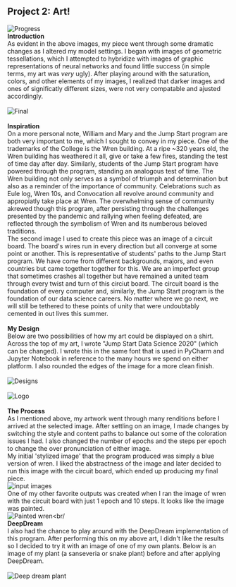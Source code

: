 ## Project 2: Art!
![Progress](https://aeraposo.github.io/Data-310-Public-Raposo/progress.jpg)
<br/>
**Introduction**
<br/>   As evident in the above images, my piece went through some dramatic changes as I altered my model settings. I began with images of geometric tessellations, which I attempted to hybridize with images of graphic representations of neural networks and found little success (in simple terms, my art was *very* ugly). After playing around with the saturation, colors, and other elements of my images, I realized that darker images and ones of significatly different sizes, were not very compatable and ajusted accordingly.<br/><br/>
![Final](https://aeraposo.github.io/Data-310-Public-Raposo/run_2.png)<br/><br/>
**Inspiration**
<br/>   On a more personal note, William and Mary and the Jump Start program are both very important to me, which I sought to convey in my piece. One of the trademarks of the College is the Wren building. At a ripe ~320 years old, the Wren building has weathered it all, give or take a few fires, standing the test of time day after day. Similarly, students of the Jump Start program have powered through the program, standing an analogous test of time. The Wren building not only serves as a symbol of triumph and determination but also as a reminder of the importance of community. Celebrations such as Eule log, Wren 10s, and Convocation all revolve around community and appropiatly take place at Wren. The overwhelming sense of community akrewed though this program, after persisting through the challenges presented by the pandemic and rallying when feeling defeated, are reflected through the symbolism of Wren and its numberous beloved traditions.<br/>
    The second image I used to create this piece was an image of a circuit board. The board's wires run in every direction but all converge at some point or another. This is representative of students' paths to the Jump Start program. We have come from different backgrounds, majors, and even countries but came together together for this. We are an imperfect group that sometimes crashes all together but have remained a united team through every twist and turn of this circiut board. The circuit board is the foundation of every computer and, similarly, the Jump Start program is the foundation of our data science careers. No matter where we go next, we will still be tethered to these points of unity that were undoubtably cemented in out lives this summer.<br/><br/>
**My Design**
<br/>   Below are two possibilities of how my art could be displayed on a shirt. Across the top of my art, I wrote "Jump Start Data Science 2020" (which can be changed). I wrote this in the same font that is used in PyCharm and Jupyter Notebook in reference to the many hours we spend on either platform. I also rounded the edges of the image for a more clean finish.<br/><br/>
![Designs](https://aeraposo.github.io/Data-310-Public-Raposo/shirt_final.png)<br/><br/>
![Logo](https://aeraposo.github.io/Data-310-Public-Raposo/shirt_logo.jpg)<br/><br/>
**The Process**
<br/>   As I mentioned above, my artwork went through many renditions before I arrived at the selected image. After settling on an image, I made changes by switching the style and content paths to balance out some of the coloration issues I had. I also changed the number of epochs and the steps per epoch to change the over pronunciation of either image.
<br/>   My initial 'stylized image' that the program produced was simply a blue version of wren. I liked the abstractness of the image and later decided to run this image with the circuit board, which ended up producing my final piece.<br/>
![input images](https://aeraposo.github.io/Data-310-Public-Raposo/input_images.png)
<br/>   One of my other favorite outputs was created when I ran the image of wren with the circuit board with just 1 epoch and 10 steps. It looks like the image was painted.
<br/>![Painted wren](https://aeraposo.github.io/Data-310-Public-Raposo/run_1.png)<br/<br/>
**DeepDream**
<br/>   I also had the chance to play around with the DeepDream implementation of this program. After performing this on my above art, I didn't like the results so I decided to try it with an image of one of my own plants. Below is an image of my plant (a sanseveria or snake plant) before and after applying DeepDream.<br/><br/>
![Deep dream plant](https://aeraposo.github.io/Data-310-Public-Raposo/plants.png)

